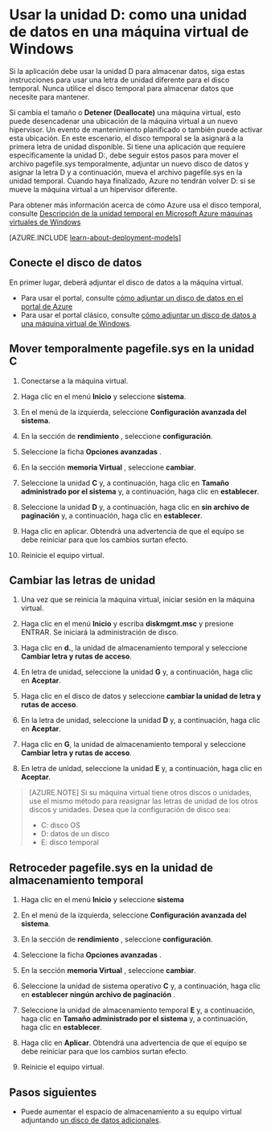 <properties
    pageTitle="Asegúrese de la unidad D: de una máquina virtual de un disco de datos | Microsoft Azure"
    description="Describe cómo cambiar las letras de unidad de una máquina virtual de Windows para que pueda utilizar la unidad D: como una unidad de datos."
    services="virtual-machines-windows"
    documentationCenter=""
    authors="cynthn"
    manager="timlt"
    editor=""
    tags="azure-resource-manager,azure-service-management"/>

<tags
    ms.service="virtual-machines-windows"
    ms.workload="infrastructure-services"
    ms.tgt_pltfrm="vm-windows"
    ms.devlang="na"
    ms.topic="article"
    ms.date="09/27/2016"
    ms.author="cynthn"/>

# <a name="use-the-d-drive-as-a-data-drive-on-a-windows-vm"></a>Usar la unidad D: como una unidad de datos en una máquina virtual de Windows 

Si la aplicación debe usar la unidad D para almacenar datos, siga estas instrucciones para usar una letra de unidad diferente para el disco temporal. Nunca utilice el disco temporal para almacenar datos que necesite para mantener.

Si cambia el tamaño o **Detener (Deallocate)** una máquina virtual, esto puede desencadenar una ubicación de la máquina virtual a un nuevo hipervisor. Un evento de mantenimiento planificado o también puede activar esta ubicación. En este escenario, el disco temporal se la asignará a la primera letra de unidad disponible. Si tiene una aplicación que requiere específicamente la unidad D:, debe seguir estos pasos para mover el archivo pagefile.sys temporalmente, adjuntar un nuevo disco de datos y asignar la letra D y a continuación, mueva el archivo pagefile.sys en la unidad temporal. Cuando haya finalizado, Azure no tendrán volver D: si se mueve la máquina virtual a un hipervisor diferente.

Para obtener más información acerca de cómo Azure usa el disco temporal, consulte [Descripción de la unidad temporal en Microsoft Azure máquinas virtuales de Windows](https://blogs.msdn.microsoft.com/mast/2013/12/06/understanding-the-temporary-drive-on-windows-azure-virtual-machines/)

[AZURE.INCLUDE [learn-about-deployment-models](../../includes/learn-about-deployment-models-both-include.md)]

## <a name="attach-the-data-disk"></a>Conecte el disco de datos

En primer lugar, deberá adjuntar el disco de datos a la máquina virtual. 

- Para usar el portal, consulte [cómo adjuntar un disco de datos en el portal de Azure](virtual-machines-windows-attach-disk-portal.md)
- Para usar el portal clásico, consulte [cómo adjuntar un disco de datos a una máquina virtual de Windows](virtual-machines-windows-classic-attach-disk.md). 


## <a name="temporarily-move-pagefilesys-to-c-drive"></a>Mover temporalmente pagefile.sys en la unidad C

1. Conectarse a la máquina virtual. 

2. Haga clic en el menú **Inicio** y seleccione **sistema**.

3. En el menú de la izquierda, seleccione **Configuración avanzada del sistema**.

4. En la sección de **rendimiento** , seleccione **configuración**.

5. Seleccione la ficha **Opciones avanzadas** .

5. En la sección **memoria Virtual** , seleccione **cambiar**.

6. Seleccione la unidad **C** y, a continuación, haga clic en **Tamaño administrado por el sistema** y, a continuación, haga clic en **establecer**.

7. Seleccione la unidad **D** y, a continuación, haga clic en **sin archivo de paginación** y, a continuación, haga clic en **establecer**.

8. Haga clic en aplicar. Obtendrá una advertencia de que el equipo se debe reiniciar para que los cambios surtan efecto.

9. Reinicie el equipo virtual.




## <a name="change-the-drive-letters"></a>Cambiar las letras de unidad 

1. Una vez que se reinicia la máquina virtual, iniciar sesión en la máquina virtual.

2. Haga clic en el menú **Inicio** y escriba **diskmgmt.msc** y presione ENTRAR. Se iniciará la administración de disco.

3. Haga clic en **d.**, la unidad de almacenamiento temporal y seleccione **Cambiar letra y rutas de acceso**.

4. En letra de unidad, seleccione la unidad **G** y, a continuación, haga clic en **Aceptar**. 

5. Haga clic en el disco de datos y seleccione **cambiar la unidad de letra y rutas de acceso**.

6. En la letra de unidad, seleccione la unidad **D** y, a continuación, haga clic en **Aceptar**. 

7. Haga clic en **G**, la unidad de almacenamiento temporal y seleccione **Cambiar letra y rutas de acceso**.

8. En letra de unidad, seleccione la unidad **E** y, a continuación, haga clic en **Aceptar**. 

> [AZURE.NOTE] Si su máquina virtual tiene otros discos o unidades, use el mismo método para reasignar las letras de unidad de los otros discos y unidades. Desea que la configuración de disco sea:  
>- C: disco OS  
>- D: datos de un disco  
>- E: disco temporal



## <a name="move-pagefilesys-back-to-the-temporary-storage-drive"></a>Retroceder pagefile.sys en la unidad de almacenamiento temporal 

1. Haga clic en el menú **Inicio** y seleccione **sistema**

2. En el menú de la izquierda, seleccione **Configuración avanzada del sistema**.

3. En la sección de **rendimiento** , seleccione **configuración**.

4. Seleccione la ficha **Opciones avanzadas** .

5. En la sección **memoria Virtual** , seleccione **cambiar**.

6. Seleccione la unidad de sistema operativo **C** y, a continuación, haga clic en **establecer** **ningún archivo de paginación** .

7. Seleccione la unidad de almacenamiento temporal **E** y, a continuación, haga clic en **Tamaño administrado por el sistema** y, a continuación, haga clic en **establecer**.

8. Haga clic en **Aplicar**. Obtendrá una advertencia de que el equipo se debe reiniciar para que los cambios surtan efecto.

9. Reinicie el equipo virtual.




## <a name="next-steps"></a>Pasos siguientes
- Puede aumentar el espacio de almacenamiento a su equipo virtual adjuntando [un disco de datos adicionales](virtual-machines-windows-attach-disk-portal.md).



